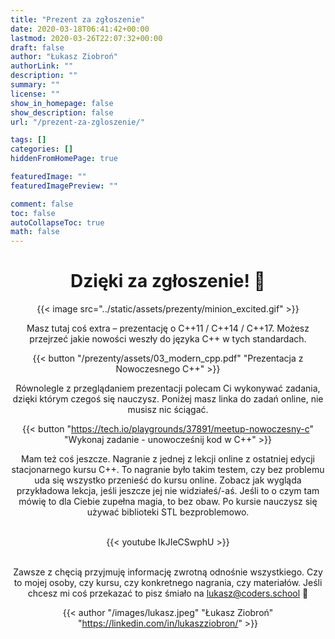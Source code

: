 ```yaml
---
title: "Prezent za zgłoszenie"
date: 2020-03-18T06:41:42+00:00
lastmod: 2020-03-26T22:07:32+00:00
draft: false
author: "Łukasz Ziobroń"
authorLink: ""
description: ""
summary: ""
license: ""
show_in_homepage: false
show_description: false
url: "/prezent-za-zgloszenie/"

tags: []
categories: []
hiddenFromHomePage: true

featuredImage: ""
featuredImagePreview: ""

comment: false
toc: false
autoCollapseToc: true
math: false
---
```


<div style="text-align: center">

# Dzięki za zgłoszenie! 🥳

{{< image src="../static/assets/prezenty/minion_excited.gif" >}}

Masz tutaj coś extra – prezentację o C++11 / C++14 / C++17. Możesz przejrzeć jakie nowości weszły do języka C++ w tych standardach.

{{< button "/prezenty/assets/03_modern_cpp.pdf" "Prezentacja z Nowoczesnego C++" >}}

Równolegle z przeglądaniem prezentacji polecam Ci wykonywać zadania, dzięki którym czegoś się nauczysz. Poniżej masz linka do zadań online, nie musisz nic ściągać.

{{< button "https://tech.io/playgrounds/37891/meetup-nowoczesny-c" "Wykonaj zadanie - unowocześnij kod w C++" >}}

Mam też coś jeszcze. Nagranie z jednej z lekcji online z ostatniej edycji stacjonarnego kursu C++. To nagranie było takim testem, czy bez problemu uda się wszystko przenieść do kursu online. Zobacz jak wygląda przykładowa lekcja, jeśli jeszcze jej nie widziałeś/-aś. Jeśli to o czym tam mówię to dla Ciebie zupełna magia, to bez obaw. Po kursie nauczysz się używać biblioteki STL bezproblemowo.<br><br>

{{< youtube IkJIeCSwphU >}}<br><br>

Zawsze z chęcią przyjmuję informację zwrotną odnośnie wszystkiego. Czy to mojej osoby, czy kursu, czy konkretnego nagrania, czy materiałów. Jeśli chcesz mi coś przekazać to pisz śmiało na lukasz@coders.school 🙂

{{< author "/images/lukasz.jpeg" "Łukasz Ziobroń" "https://linkedin.com/in/lukaszziobron/" >}}

</div>